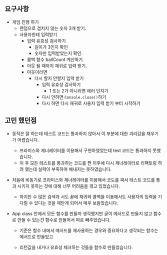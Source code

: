 ## 요구사항

- 게임 진행 하기
  - 랜덤으로 겹치지 않는 숫자 3개 받기.
  - 사용자한테 입력받기
    - 입력 유효성 검사하기
      - 길이가 3인지 확인
      - 숫자만 입력받았는지 확인.
    - 콜백 함수 ballCount 계산하기
    - 아웃 될 때까지 재귀로 입력 받기.
    - 아웃이라면
      - 다시 할지 안할지 입력 받기
        - 입력 유효성 검사하기
          - 1 또는 2가 아니라면 에러 던지기
        - 다시 안하면 `Console.close()`하기
        - 다시 하면 다시 재귀로 사용자 입력 받기 부터 시작하기

## 고민 했던점

- 동작은 잘 하는데 테스트 코드는 통과하지 않아서 이 부분에 대한 괴리감을 채우기가 어렵습니다.

  - 프라미스와 제너레이터를 이용해서 구현하였었는데 test 코드는 통과하지 못했습니다. 
  - 이 후 모든 테스트를 통과하는 코드를 짠 이후에 다시 제너레이터로 리팩토링 하려 했는데 실력이 부족하여 해내지는 못하였습니다.

- 처음에 비동기로 프라미스와 제너레이터를 이용해서 코도를 짜서 테스트 코드를 통과 시키지 못하는 것에 대해 너무 어려움을 겪고 있었습니다.

  - 하지만 수 많은 검색과 시도 끝에 재귀와 콜백을 이용해서도 사용자의 입력을 기다릴 수 있다는 것을 깨닫게 되어서 매우 보람찼습니다.

- App class 안에서 모든 함수를 만들까 생각했지만 굳이 메서드로 만들지 않고 함수로 만들 수 있는건 함수로 만들어서 따로 빼주었습니다.

  - 기준은 함수 내에서 메서드를 재사용하는 경우와 중요하다고 생각되는 함수는 메서드로 만들었고

  - 리턴값을 내거나 유효성 체크하는 것들을 함수로 만들었습니다.
